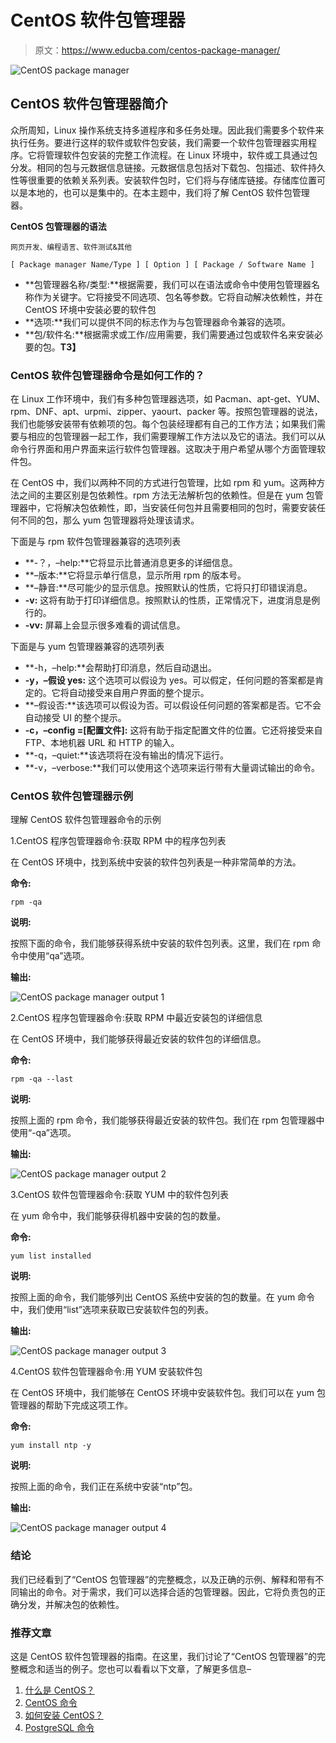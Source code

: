 # CentOS 软件包管理器

> 原文：<https://www.educba.com/centos-package-manager/>

![CentOS package manager](img/6099f2efc5cde5f80220fcc43fa4d10a.png)



## CentOS 软件包管理器简介

众所周知，Linux 操作系统支持多道程序和多任务处理。因此我们需要多个软件来执行任务。要进行这样的软件或软件包安装，我们需要一个软件包管理器实用程序。它将管理软件包安装的完整工作流程。在 Linux 环境中，软件或工具通过包分发。相同的包与元数据信息链接。元数据信息包括对下载包、包描述、软件持久性等很重要的依赖关系列表。安装软件包时，它们将与存储库链接。存储库位置可以是本地的，也可以是集中的。在本主题中，我们将了解 CentOS 软件包管理器。

**CentOS 包管理器的语法**

<small>网页开发、编程语言、软件测试&其他</small>

`[ Package manager Name/Type ] [ Option ] [ Package / Software Name ]`

*   **包管理器名称/类型:**根据需要，我们可以在语法或命令中使用包管理器名称作为关键字。它将接受不同选项、包名等参数。它将自动解决依赖性，并在 CentOS 环境中安装必要的软件包
*   **选项:**我们可以提供不同的标志作为与包管理器命令兼容的选项。
*   **包/软件名:**根据需求或工作/应用需要，我们需要通过包或软件名来安装必要的包。**T3】**

### CentOS 软件包管理器命令是如何工作的？

在 Linux 工作环境中，我们有多种包管理器选项，如 Pacman、apt-get、YUM、rpm、DNF、apt、urpmi、zipper、yaourt、packer 等。按照包管理器的说法，我们也能够安装带有依赖项的包。每个包装经理都有自己的工作方法；如果我们需要与相应的包管理器一起工作，我们需要理解工作方法以及它的语法。我们可以从命令行界面和用户界面来运行软件包管理器。这取决于用户希望从哪个方面管理软件包。

在 CentOS 中，我们以两种不同的方式进行包管理，比如 rpm 和 yum。这两种方法之间的主要区别是包依赖性。rpm 方法无法解析包的依赖性。但是在 yum 包管理器中，它将解决包依赖性，即，当安装任何包并且需要相同的包时，需要安装任何不同的包，那么 yum 包管理器将处理该请求。

下面是与 rpm 软件包管理器兼容的选项列表

*   **-？，–help:**它将显示比普通消息更多的详细信息。
*   **–版本:**它将显示单行信息，显示所用 rpm 的版本号。
*   **–静音:**尽可能少的显示信息。按照默认的性质，它将只打印错误消息。
*   **-v:** 这将有助于打印详细信息。按照默认的性质，正常情况下，进度消息是例行的。
*   **-vv:** 屏幕上会显示很多难看的调试信息。

下面是与 yum 包管理器兼容的选项列表

*   **-h，–help:**会帮助打印消息，然后自动退出。
*   **-y，–假设 yes:** 这个选项可以假设为 yes。可以假定，任何问题的答案都是肯定的。它将自动接受来自用户界面的整个提示。
*   **–假设否:**该选项可以假设为否。可以假设任何问题的答案都是否。它不会自动接受 UI 的整个提示。
*   **-c，–config =[配置文件]:** 这将有助于指定配置文件的位置。它还将接受来自 FTP、本地机器 URL 和 HTTP 的输入。
*   **-q，–quiet:**该选项将在没有输出的情况下运行。
*   **-v，–verbose:**我们可以使用这个选项来运行带有大量调试输出的命令。

### CentOS 软件包管理器示例

理解 CentOS 软件包管理器命令的示例

1.CentOS 程序包管理器命令:获取 RPM 中的程序包列表

在 CentOS 环境中，找到系统中安装的软件包列表是一种非常简单的方法。

**命令:**

`rpm -qa`

**说明:**

按照下面的命令，我们能够获得系统中安装的软件包列表。这里，我们在 rpm 命令中使用“qa”选项。

**输出:**

![CentOS package manager output 1](img/94f9b2f52eb26649e96111b966192ff9.png)



2.CentOS 程序包管理器命令:获取 RPM 中最近安装包的详细信息

在 CentOS 环境中，我们能够获得最近安装的软件包的详细信息。

**命令:**

`rpm -qa --last`

**说明:**

按照上面的 rpm 命令，我们能够获得最近安装的软件包。我们在 rpm 包管理器中使用“-qa”选项。

**输出:**

![CentOS package manager output 2](img/9555cbcd4aca74aa78e3c41513e0fb19.png)



3.CentOS 软件包管理器命令:获取 YUM 中的软件包列表

在 yum 命令中，我们能够获得机器中安装的包的数量。

**命令:**

`yum list installed`

**说明:**

按照上面的命令，我们能够列出 CentOS 系统中安装的包的数量。在 yum 命令中，我们使用“list”选项来获取已安装软件包的列表。

**输出:**

![CentOS package manager output 3](img/3ee7c0da31c98aabe37853df9779f3ee.png)



4.CentOS 软件包管理器命令:用 YUM 安装软件包

在 CentOS 环境中，我们能够在 CentOS 环境中安装软件包。我们可以在 yum 包管理器的帮助下完成这项工作。

**命令:**

`yum install ntp -y`

**说明:**

按照上面的命令，我们正在系统中安装“ntp”包。

**输出:**

![CentOS package manager output 4](img/c13cc1f8e472506e5ee54401216cc374.png)



### 结论

我们已经看到了“CentOS 包管理器”的完整概念，以及正确的示例、解释和带有不同输出的命令。对于需求，我们可以选择合适的包管理器。因此，它将负责包的正确分发，并解决包的依赖性。

### 推荐文章

这是 CentOS 软件包管理器的指南。在这里，我们讨论了“CentOS 包管理器”的完整概念和适当的例子。您也可以看看以下文章，了解更多信息–

1.  [什么是 CentOS？](https://www.educba.com/what-is-centos/)
2.  [CentOS 命令](https://www.educba.com/centos-commands/)
3.  [如何安装 CentOS？](https://www.educba.com/install-centos/)
4.  [PostgreSQL 命令](https://www.educba.com/postgresql-commands/)






